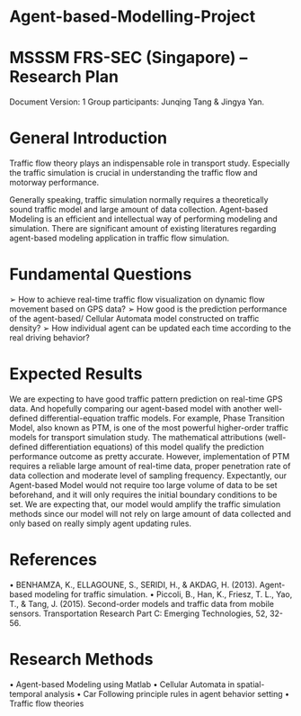 # Agent-based-Modelling-Project
# MSSSM FRS-SEC (Singapore) – Research Plan


 Document Version: 1 
 Group participants: Junqing Tang & Jingya Yan.


# General Introduction

Traffic flow theory plays an indispensable role in transport study. Especially the traffic simulation is crucial in understanding the traffic flow and motorway performance.

Generally speaking, traffic simulation normally requires a theoretically sound traffic model and large amount of data collection. Agent-based Modeling is an efficient and intellectual way of performing modeling and simulation. There are significant amount of existing literatures regarding agent-based modeling application in traffic flow simulation. 


# Fundamental Questions

➢	How to achieve real-time traffic flow visualization on dynamic flow movement based on GPS data?
➢	How good is the prediction performance of the agent-based/ Cellular Automata model constructed on traffic density?
➢	How individual agent can be updated each time according to the real driving behavior?


# Expected Results

We are expecting to have good traffic pattern prediction on real-time GPS data.  And hopefully comparing our agent-based model with another well-defined differential-equation traffic models. For example, Phase Transition Model, also known as PTM, is one of the most powerful higher-order traffic models for transport simulation study. The mathematical attributions (well-defined differentiation equations) of this model qualify the prediction performance outcome as pretty accurate. However, implementation of PTM requires a reliable large amount of real-time data, proper penetration rate of data collection and moderate level of sampling frequency. Expectantly, our Agent-based Model would not require too large volume of data to be set beforehand, and it will only requires the initial boundary conditions to be set. We are expecting that, our model would amplify the traffic simulation methods since our model will not rely on large amount of data collected and only based on really simply agent updating rules.


# References 

•	BENHAMZA, K., ELLAGOUNE, S., SERIDI, H., & AKDAG, H. (2013). Agent-based modeling for traffic simulation.
•	Piccoli, B., Han, K., Friesz, T. L., Yao, T., & Tang, J. (2015). Second-order models and traffic data from mobile sensors. Transportation Research Part C: Emerging Technologies, 52, 32-56.


# Research Methods

•	Agent-based Modeling using Matlab
•	Cellular Automata in spatial-temporal analysis
•	Car Following principle rules in agent behavior setting
•	Traffic flow theories





